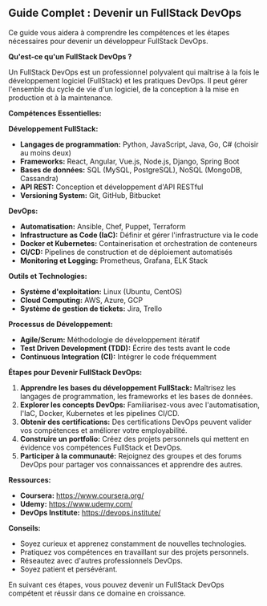 ##  Guide Complet : Devenir un FullStack DevOps 

Ce guide vous aidera à comprendre les compétences et les étapes nécessaires pour devenir un développeur FullStack DevOps. 

**Qu'est-ce qu'un FullStack DevOps ?**

Un FullStack DevOps est un professionnel polyvalent qui maîtrise à la fois le développement logiciel (FullStack) et les pratiques DevOps. Il peut gérer l'ensemble du cycle de vie d'un logiciel, de la conception à la mise en production et à la maintenance. 

**Compétences Essentielles:**

**Développement FullStack:**

* **Langages de programmation:**  Python, JavaScript, Java, Go, C# (choisir au moins deux)
* **Frameworks:** React, Angular, Vue.js, Node.js, Django, Spring Boot
* **Bases de données:** SQL (MySQL, PostgreSQL), NoSQL (MongoDB, Cassandra)
* **API REST:** Conception et développement d'API RESTful
* **Versioning System:** Git, GitHub, Bitbucket

**DevOps:**

* **Automatisation:** Ansible, Chef, Puppet, Terraform
* **Infrastructure as Code (IaC):** Définir et gérer l'infrastructure via le code
* **Docker et Kubernetes:** Containerisation et orchestration de conteneurs
* **CI/CD:** Pipelines de construction et de déploiement automatisés
* **Monitoring et Logging:** Prometheus, Grafana, ELK Stack

**Outils et Technologies:**

* **Système d'exploitation:** Linux (Ubuntu, CentOS)
* **Cloud Computing:** AWS, Azure, GCP
* **Système de gestion de tickets:** Jira, Trello

**Processus de Développement:**

* **Agile/Scrum:** Méthodologie de développement itératif
* **Test Driven Development (TDD):** Écrire des tests avant le code
* **Continuous Integration (CI):** Intégrer le code fréquemment

**Étapes pour Devenir FullStack DevOps:**

1. **Apprendre les bases du développement FullStack:** Maîtrisez les langages de programmation, les frameworks et les bases de données.
2. **Explorer les concepts DevOps:** Familiarisez-vous avec l'automatisation, l'IaC, Docker, Kubernetes et les pipelines CI/CD.
3. **Obtenir des certifications:** Des certifications DevOps peuvent valider vos compétences et améliorer votre employabilité.
4. **Construire un portfolio:** Créez des projets personnels qui mettent en évidence vos compétences FullStack et DevOps.
5. **Participer à la communauté:** Rejoignez des groupes et des forums DevOps pour partager vos connaissances et apprendre des autres.

**Ressources:**

* **Coursera:** https://www.coursera.org/
* **Udemy:** https://www.udemy.com/
* **DevOps Institute:** https://devops.institute/

**Conseils:**

* Soyez curieux et apprenez constamment de nouvelles technologies.
* Pratiquez vos compétences en travaillant sur des projets personnels.
* Réseautez avec d'autres professionnels DevOps.
* Soyez patient et persévérant.

En suivant ces étapes, vous pouvez devenir un FullStack DevOps compétent et réussir dans ce domaine en croissance.



